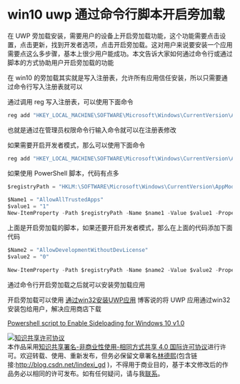 
# win10 uwp 通过命令行脚本开启旁加载

在 UWP 旁加载安装，需要用户的设备上开启旁加载功能，这个功能需要点击设置，点击更新，找到开发者选项，点击开启旁加载。这对用户来说要安装一个应用需要点这么多步骤，基本上很少用户能成功。本文告诉大家如何通过命令行或通过脚本的方式协助用户开启旁加载的功能

<!--more-->


<!-- csdn -->

在 win10 的旁加载其实就是写入注册表，允许所有应用信任安装，所以只需要通过命令行写入注册表就可以

通过调用 reg 写入注册表，可以使用下面命令

```csharp
reg add "HKEY_LOCAL_MACHINE\SOFTWARE\Microsoft\Windows\CurrentVersion\AppModelUnlock" /t REG_DWORD /f /v "AllowAllTrustedApps" /d "1"
```

也就是通过在管理员权限命令行输入命令就可以在注册表修改

如果需要开启开发者模式，那么可以使用下面命令

```csharp
reg add "HKEY_LOCAL_MACHINE\SOFTWARE\Microsoft\Windows\CurrentVersion\AppModelUnlock" /t REG_DWORD /f /v "AllowDevelopmentWithoutDevLicense" /d "1"
```

如果使用 PowerShell 脚本，代码有点多

```csharp
$registryPath = "HKLM:\SOFTWARE\Microsoft\Windows\CurrentVersion\AppModelUnlock" 
 
$Name1 = "AllowAllTrustedApps" 
$value1 = "1" 
New-ItemProperty -Path $registryPath -Name $name1 -Value $value1 -PropertyType DWORD -Force 
```

上面是开启旁加载的脚本，如果还要开启开发者模式，那么在上面的代码添加下面代码

```csharp
$Name2 = "AllowDevelopmentWithoutDevLicense" 
$value2 = "0" 
 
New-ItemProperty -Path $registryPath -Name $name2 -Value $value2 -PropertyType DWORD -Force
```

通过命令行开启旁加载之后就可以安装旁加载应用

开启旁加载可以使用 [通过win32安装UWP应用](https://blog.lindexi.com/post/%E5%8A%A0%E5%BC%BA%E7%89%88%E5%9C%A8%E5%9B%BD%E5%86%85%E5%88%86%E5%8F%91-UWP-%E5%BA%94%E7%94%A8%E6%AD%A3%E7%A1%AE%E6%96%B9%E5%BC%8F-%E9%80%9A%E8%BF%87win32%E5%AE%89%E8%A3%85UWP%E5%BA%94%E7%94%A8.html ) 博客说的将 UWP 应用通过win32安装包给用户，解决应用商店下载

[Powershell script to Enable Sideloading for Windows 10 v1.0](https://gallery.technet.microsoft.com/scriptcenter/Powershell-script-to-ccb46131)





<a rel="license" href="http://creativecommons.org/licenses/by-nc-sa/4.0/"><img alt="知识共享许可协议" style="border-width:0" src="https://licensebuttons.net/l/by-nc-sa/4.0/88x31.png" /></a><br />本作品采用<a rel="license" href="http://creativecommons.org/licenses/by-nc-sa/4.0/">知识共享署名-非商业性使用-相同方式共享 4.0 国际许可协议</a>进行许可。欢迎转载、使用、重新发布，但务必保留文章署名[林德熙](http://blog.csdn.net/lindexi_gd)(包含链接:http://blog.csdn.net/lindexi_gd )，不得用于商业目的，基于本文修改后的作品务必以相同的许可发布。如有任何疑问，请与我[联系](mailto:lindexi_gd@163.com)。